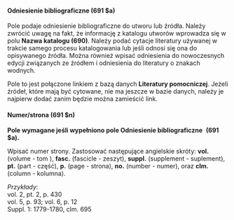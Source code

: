 #### Odniesienie bibliograficzne&nbsp;(691 $a) 

Pole podaje odniesienie bibliograficzne do utworu lub źródła. Należy zwrócić uwagę na fakt, że informację z katalogu utworów wprowadza się w polu **Nazwa katalogu (690)**.&nbsp;Należy podać cytacje literatury używanej w trakcie samego procesu katalogowania lub jeśli odnosi się ona do opisywanego źródła. Można również wpisać odniesienia do nowoczesnych edycji związanych ze źródłem i odniesienia do literatury o znakach wodnych.

Pole to jest połączone linkiem z bazą danych **Literatury pomocniczej**. Jeżeli źródeł, które mają być cytowane, nie ma jeszcze w bazie danych, należy je najpierw dodać zanim będzie można zamieścić link.

#### Numer/strona (691 $n) 

**Pole wymagane jeśli wypełniono pole Odniesienie bibliograficzne** &nbsp;**(691 $a).**

Wpisać numer strony. Zastosować następujące angielskie skróty: **vol.** (volume - tom ), **fasc.** (fascicle - zeszyt), **suppl.** (supplement - suplement), **pt.** (part - część), **p.** (page - strona), **no.** (number - numer), oraz **clm.** (column - kolumna).

_Przykłady_:  
vol. 2, pt. 2, p. 430  
vol. 5, p. 93; vol. 6, p. 12  
Suppl. 1: 1779-1780, clm. 695